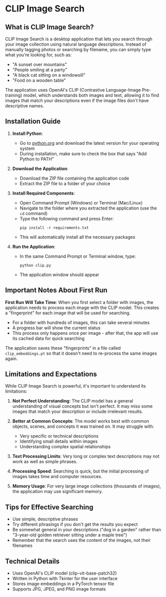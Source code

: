# CLIP Image Search

## What is CLIP Image Search?

CLIP Image Search is a desktop application that lets you search through your image collection using natural language descriptions. Instead of manually tagging photos or searching by filename, you can simply type what you're looking for, such as:

- "A sunset over mountains"
- "People smiling at a party"
- "A black cat sitting on a windowsill"
- "Food on a wooden table"

The application uses OpenAI's CLIP (Contrastive Language-Image Pre-training) model, which understands both images and text, allowing it to find images that match your descriptions even if the image files don't have descriptive names.

## Installation Guide

1. **Install Python**: 
   - Go to [python.org](https://www.python.org/downloads/) and download the latest version for your operating system
   - During installation, make sure to check the box that says "Add Python to PATH"

2. **Download the Application**:
   - Download the ZIP file containing the application code
   - Extract the ZIP file to a folder of your choice

3. **Install Required Components**:
   - Open Command Prompt (Windows) or Terminal (Mac/Linux)
   - Navigate to the folder where you extracted the application (use the `cd` command)
   - Type the following command and press Enter:
     ```
     pip install -r requirements.txt
     ```
   - This will automatically install all the necessary packages

4. **Run the Application**:
   - In the same Command Prompt or Terminal window, type:
     ```
     python clip.py
     ```
   - The application window should appear

## Important Notes About First Run

**First Run Will Take Time**: When you first select a folder with images, the application needs to process each image with the CLIP model. This creates a "fingerprint" for each image that will be used for searching.

- For a folder with hundreds of images, this can take several minutes
- A progress bar will show the current status
- This process only happens once per image - after that, the app will use its cached data for quick searching

The application saves these "fingerprints" in a file called `clip_embeddings.pt` so that it doesn't need to re-process the same images again.

## Limitations and Expectations

While CLIP Image Search is powerful, it's important to understand its limitations:

1. **Not Perfect Understanding**: The CLIP model has a general understanding of visual concepts but isn't perfect. It may miss some images that match your description or include irrelevant results.

2. **Better at Common Concepts**: The model works best with common objects, scenes, and concepts it was trained on. It may struggle with:
   - Very specific or technical descriptions
   - Identifying small details within images
   - Understanding complex spatial relationships

3. **Text Processing Limits**: Very long or complex text descriptions may not work as well as simple phrases.

4. **Processing Speed**: Searching is quick, but the initial processing of images takes time and computer resources.

5. **Memory Usage**: For very large image collections (thousands of images), the application may use significant memory.

## Tips for Effective Searching

- Use simple, descriptive phrases
- Try different phrasings if you don't get the results you expect
- Be somewhat general in your descriptions ("dog in a garden" rather than "3-year-old golden retriever sitting under a maple tree")
- Remember that the search uses the content of the images, not their filenames

## Technical Details

- Uses OpenAI's CLIP model (clip-vit-base-patch32)
- Written in Python with Tkinter for the user interface
- Stores image embeddings in a PyTorch tensor file
- Supports JPG, JPEG, and PNG image formats